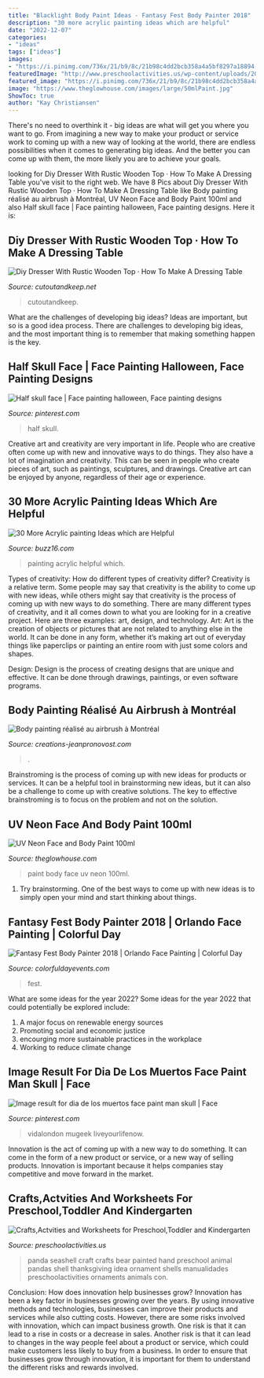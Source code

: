 ```yaml
---
title: "Blacklight Body Paint Ideas - Fantasy Fest Body Painter 2018"
description: "30 more acrylic painting ideas which are helpful"
date: "2022-12-07"
categories:
- "ideas"
tags: ["ideas"]
images:
- "https://i.pinimg.com/736x/21/b9/8c/21b98c4dd2bcb358a4a5bf8297a18894--half-skull-skull-face.jpg"
featuredImage: "http://www.preschoolactivities.us/wp-content/uploads/2015/04/seashell-panda-craft.jpg"
featured_image: "https://i.pinimg.com/736x/21/b9/8c/21b98c4dd2bcb358a4a5bf8297a18894--half-skull-skull-face.jpg"
image: "https://www.theglowhouse.com/images/large/50mlPaint.jpg"
ShowToc: true
author: "Kay Christiansen"
---
```



There's no need to overthink it - big ideas are what will get you where you want to go. From imagining a new way to make your product or service work to coming up with a new way of looking at the world, there are endless possibilities when it comes to generating big ideas. And the better you can come up with them, the more likely you are to achieve your goals.

	

		
looking for Diy Dresser With Rustic Wooden Top · How To Make A Dressing Table you've visit to the right web. We have 8 Pics about Diy Dresser With Rustic Wooden Top · How To Make A Dressing Table like Body painting réalisé au airbrush à Montréal, UV Neon Face and Body Paint 100ml and also Half skull face | Face painting halloween, Face painting designs. Here it is:
		
    
## Diy Dresser With Rustic Wooden Top · How To Make A Dressing Table

<img loading=lazy src="https://images.coplusk.net/project_images/175149/image/102398_2F2014-06-23-142449-dresser%2B3.jpg" onerror="this.onerror=null;this.src='https://tse4.mm.bing.net/th?id=OIP.ZbBFVpAfgYyF4ABaHnIkQwHaLG&amp;pid=15.1';" alt="Diy Dresser With Rustic Wooden Top · How To Make A Dressing Table">

_Source: cutoutandkeep.net_

>cutoutandkeep. 

	

What are the challenges of developing big ideas?
Ideas are important, but so is a good idea process. There are challenges to developing big ideas, and the most important thing is to remember that making something happen is the key.

    
## Half Skull Face | Face Painting Halloween, Face Painting Designs

<img loading=lazy src="https://i.pinimg.com/736x/21/b9/8c/21b98c4dd2bcb358a4a5bf8297a18894--half-skull-skull-face.jpg" onerror="this.onerror=null;this.src='https://tse3.mm.bing.net/th?id=OIP.FMfAov9tkKzFnw3OYuPChAHaJ4&amp;pid=15.1';" alt="Half skull face | Face painting halloween, Face painting designs">

_Source: pinterest.com_

>half skull. 

	

Creative art and creativity are very important in life. People who are creative often come up with new and innovative ways to do things. They also have a lot of imagination and creativity. This can be seen in people who create pieces of art, such as paintings, sculptures, and drawings. Creative art can be enjoyed by anyone, regardless of their age or experience.

    
## 30 More Acrylic Painting Ideas Which Are Helpful

<img loading=lazy src="http://buzz16.com/wp-content/uploads/2017/02/Acrylic-painting-Ideas-2.jpg" onerror="this.onerror=null;this.src='https://tse2.mm.bing.net/th?id=OIP.yjPZdpXBcg9HhFdB2v2AgQHaJ4&amp;pid=15.1';" alt="30 More Acrylic painting Ideas which are Helpful">

_Source: buzz16.com_

>painting acrylic helpful which. 

	

Types of creativity: How do different types of creativity differ?
Creativity is a relative term. Some people may say that creativity is the ability to come up with new ideas, while others might say that creativity is the process of coming up with new ways to do something. There are many different types of creativity, and it all comes down to what you are looking for in a creative project. Here are three examples: art, design, and technology.
Art: Art is the creation of objects or pictures that are not related to anything else in the world. It can be done in any form, whether it’s making art out of everyday things like paperclips or painting an entire room with just some colors and shapes.

Design: Design is the process of creating designs that are unique and effective. It can be done through drawings, paintings, or even software programs.

    
## Body Painting Réalisé Au Airbrush à Montréal

<img loading=lazy src="https://creations-jeanpronovost.com/wp-content/uploads/2018/04/airbrush-body-painting_0002.jpg" onerror="this.onerror=null;this.src='https://tse4.mm.bing.net/th?id=OIP.1UtfsDRqxLNHtKSIPPzUigHaLE&amp;pid=15.1';" alt="Body painting réalisé au airbrush à Montréal">

_Source: creations-jeanpronovost.com_

>. 

	

Brainstroming is the process of coming up with new ideas for products or services. It can be a helpful tool in brainstorming new ideas, but it can also be a challenge to come up with creative solutions. The key to effective brainstroming is to focus on the problem and not on the solution.

    
## UV Neon Face And Body Paint 100ml

<img loading=lazy src="https://www.theglowhouse.com/images/large/50mlPaint.jpg" onerror="this.onerror=null;this.src='https://tse2.mm.bing.net/th?id=OIP.gYzJQFuVvFPgqHdNFoF6SAHaHa&amp;pid=15.1';" alt="UV Neon Face and Body Paint 100ml">

_Source: theglowhouse.com_

>paint body face uv neon 100ml. 

	

1. Try brainstorming. One of the best ways to come up with new ideas is to simply open your mind and start thinking about things.

    
## Fantasy Fest Body Painter 2018 | Orlando Face Painting | Colorful Day

<img loading=lazy src="https://colorfuldayevents.com/wp-content/florida-face-painter/fantasy-fest/dynamic/hire-a-body-painter-orlando-florida.jpg-nggid03396-ngg0dyn-210x350x100-00f0w010c011r110f110r010t010.jpg" onerror="this.onerror=null;this.src='https://tse1.mm.bing.net/th?id=OIP.vJf6BYLAqoXCVw_rC9wqowAAAA&amp;pid=15.1';" alt="Fantasy Fest Body Painter 2018 | Orlando Face Painting | Colorful Day">

_Source: colorfuldayevents.com_

>fest. 

	

What are some ideas for the year 2022?
Some ideas for the year 2022 that could potentially be explored include: 
1. A major focus on renewable energy sources 
2. Promoting social and economic justice 
3. encourging more sustainable practices in the workplace 
4. Working to reduce climate change 

    
## Image Result For Dia De Los Muertos Face Paint Man Skull | Face

<img loading=lazy src="https://i.pinimg.com/736x/db/95/5d/db955d5043a201edfdc4a2ac7e58a7c3.jpg" onerror="this.onerror=null;this.src='https://tse1.mm.bing.net/th?id=OIP.e9Txi40AqR7fC6cMDtnXsQHaLI&amp;pid=15.1';" alt="Image result for dia de los muertos face paint man skull | Face">

_Source: pinterest.com_

>vidalondon mugeek liveyourlifenow. 

	

Innovation is the act of coming up with a new way to do something. It can come in the form of a new product or service, or a new way of selling products. Innovation is important because it helps companies stay competitive and move forward in the market.

    
## Crafts,Actvities And Worksheets For Preschool,Toddler And Kindergarten

<img loading=lazy src="http://www.preschoolactivities.us/wp-content/uploads/2015/04/seashell-panda-craft.jpg" onerror="this.onerror=null;this.src='https://tse1.mm.bing.net/th?id=OIP.AKwz3yN-c-cmJJ65typuBwHaJ4&amp;pid=15.1';" alt="Crafts,Actvities and Worksheets for Preschool,Toddler and Kindergarten">

_Source: preschoolactivities.us_

>panda seashell craft crafts bear painted hand preschool animal pandas shell thanksgiving idea ornament shells manualidades preschoolactivities ornaments animals con. 

	

Conclusion: How does innovation help businesses grow?
Innovation has been a key factor in businesses growing over the years. By using innovative methods and technologies, businesses can improve their products and services while also cutting costs. However, there are some risks involved with innovation, which can impact business growth. One risk is that it can lead to a rise in costs or a decrease in sales. Another risk is that it can lead to changes in the way people feel about a product or service, which could make customers less likely to buy from a business. In order to ensure that businesses grow through innovation, it is important for them to understand the different risks and rewards involved.

